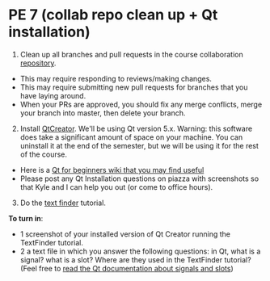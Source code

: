 PE 7 (collab repo clean up + Qt installation)
==============

1. Clean up all branches and pull requests in the course collaboration [repository](https://github.com/muzny/csci3010-fall2018-collab).
- This may require responding to reviews/making changes.
- This may require submitting new pull requests for branches that you have laying around.
- When your PRs are approved, you should fix any merge conflicts, merge your branch into master, then delete your branch.

2. Install [QtCreator](http://doc.qt.io/qt-5/gettingstarted.html). We'll be using Qt version 5.x. Warning: this software does take a significant amount of space on your machine. You can uninstall it at the end of the semester, but we will be using it for the rest of the course.
- Here is a [Qt for beginners wiki that you may find useful](https://wiki.qt.io/Qt_for_Beginners)
- Please post any Qt Installation questions on piazza with screenshots so that Kyle and I can help you out (or come to office hours).

3. Do the [text finder](http://doc.qt.io/qtcreator/creator-writing-program.html) tutorial.

__To turn in__:
- 1 screenshot of your installed version of Qt Creator running the TextFinder tutorial.
- 2 a text file in which you answer the following questions: in Qt, what is a signal? what is a slot? Where are they used in the TextFinder tutorial? (Feel free to [read the Qt documentation about signals and slots](http://doc.qt.io/qt-5/signalsandslots.html))
